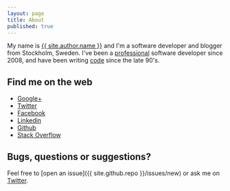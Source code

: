 ```yaml
---
layout: page
title: About
published: true
---
```


My name is <a href="{{ site.author.google }}?rel=me" rel="me" target="_blank">{{ site.author.name }}</a> and I'm a software developer and blogger from Stockholm, Sweden. I've been a <a href="{{ site.author.linkedin }}" rel="me" target="_blank">professional</a> software developer since 2008, and have been writing <a href="{{ site.author.github }}" rel="me" target="_blank">code</a> since the late 90's.

## Find me on the web
* <a href="{{ site.author.google }}?rel=me" rel="me" target="_blank">Google+</a>
* <a href="{{ site.author.twitter }}" rel="me" target="_blank">Twitter</a>
* <a href="{{ site.author.facebook }}" rel="me" target="_blank">Facebook</a>
* <a href="{{ site.author.linkedin }}" rel="me" target="_blank">Linkedin</a>
* <a href="{{ site.author.github }}" rel="me" target="_blank">Github</a>
* <a href="{{ site.author.stack_overflow }}" rel="me" target="_blank">Stack Overflow</a>

## Bugs, questions or suggestions?
Feel free to [open an issue]({{ site.github.repo }}/issues/new) or ask me on <a href="{{ site.author.twitter }}" rel="me" target="_blank">Twitter</a>.

